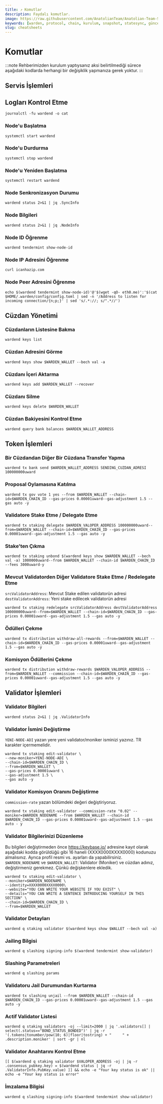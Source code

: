 ```yaml
---
title: ⤴️ Komutlar
description: Faydalı komutlar.
image: https://raw.githubusercontent.com/AnatolianTeam/Anatolian-Team-Services/main/i18n/tr/docusaurus-plugin-content-docs/current/Testnet/Cosmos-Ecosystem/selfchain/img/SelfChain-Service-Cover.jpg
keywords: [warden, protocol, chain, kurulum, snapshot, statesync, güncelleme]
slug: cheatsheets
---
```


# Komutlar
:::note
Rehberimizden kurulum yaptıysanız aksi belirtilmediği sürece aşağıdaki kodlarda herhangi bir değişiklik yapmanıza gerek yoktur.
:::

## Servis İşlemleri 

## Logları Kontrol Etme 
```
journalctl -fu wardend -o cat
```

### Node'u Başlatma
```
systemctl start wardend
```

### Node'u Durdurma
```
systemctl stop wardend
```

### Node'u Yeniden Başlatma
```
systemctl restart wardend
```

### Node Senkronizasyon Durumu
```
wardend status 2>&1 | jq .SyncInfo
```

### Node Bilgileri
```
wardend status 2>&1 | jq .NodeInfo
```

### Node ID Öğrenme
```
wardend tendermint show-node-id
```

### Node IP Adresini Öğrenme
```
curl icanhazip.com
```

### Node Peer Adresini Öğrenme
```
echo $(wardend tendermint show-node-id)'@'$(wget -qO- eth0.me)':'$(cat $HOME/.warden/config/config.toml | sed -n '/Address to listen for incoming connection/{n;p;}' | sed 's/.*://; s/".*//')
```

## Cüzdan Yönetimi

### Cüzdanların Listesine Bakma
```
wardend keys list
```

### Cüzdan Adresini Görme
```
wardend keys show $WARDEN_WALLET --bech val -a
```

### Cüzdanı İçeri Aktarma
```
wardend keys add $WARDEN_WALLET --recover
```

### Cüzdanı Silme
```
wardend keys delete $WARDEN_WALLET
```

### Cüzdan Bakiyesini Kontrol Etme
```
wardend query bank balances $WARDEN_WALLET_ADDRESS
```

## Token İşlemleri

### Bir Cüzdandan Diğer Bir Cüzdana Transfer Yapma
```
wardend tx bank send $WARDEN_WALLET_ADDRESS SENDING_CUZDAN_ADRESI 100000000uward
```

### Proposal Oylamasına Katılma
```
wardend tx gov vote 1 yes --from $WARDEN_WALLET --chain-id=$WARDEN_CHAIN_ID --gas-prices 0.00001uward--gas-adjustment 1.5 --gas auto -y
```

### Validatore Stake Etme / Delegate Etme
```
wardend tx staking delegate $WARDEN_VALOPER_ADDRESS 100000000uward--from=$WARDEN_WALLET --chain-id=$WARDEN_CHAIN_ID --gas-prices 0.00001uward--gas-adjustment 1.5 --gas auto -y
```

### Stake'ten Çıkma
```
wardend tx staking unbond $(wardend keys show $WARDEN_WALLET --bech val -a) 1000000uward--from $WARDEN_WALLET --chain-id $WARDEN_CHAIN_ID --fees 3000uward-y
```

### Mevcut Validatorden Diğer Validatore Stake Etme / Redelegate Etme
`srcValidatorAddress`: Mevcut Stake edilen validatorün adresi
`destValidatorAddress`: Yeni stake edilecek validatorün adresi
```
wardend tx staking redelegate srcValidatorAddress destValidatorAddress 100000000uward--from=$WARDEN_WALLET --chain-id=$WARDEN_CHAIN_ID --gas-prices 0.00001uward--gas-adjustment 1.5 --gas auto -y
```

### Ödülleri Çekme
```
wardend tx distribution withdraw-all-rewards --from=$WARDEN_WALLET --chain-id=$WARDEN_CHAIN_ID --gas-prices 0.00001uward--gas-adjustment 1.5 --gas auto -y
```

### Komisyon Ödüllerini Çekme
```
wardend tx distribution withdraw-rewards $WARDEN_VALOPER_ADDRESS --from=$WARDEN_WALLET --commission --chain-id=$WARDEN_CHAIN_ID --gas-prices 0.00001uward--gas-adjustment 1.5 --gas auto -y
```

## Validator İşlemleri

### Validator Bilgileri
```
wardend status 2>&1 | jq .ValidatorInfo
```

### Validator İsmini Değiştirme
`YENI-NODE-ADI` yazan yere yeni validator/moniker isminizi yazınız. TR karakter içermemelidir.
```
wardend tx staking edit-validator \
--new-moniker=YENI-NODE-ADI \
--chain-id=$WARDEN_CHAIN_ID \
--from=$WARDEN_WALLET \
--gas-prices 0.00001uward \
--gas-adjustment 1.5 \
--gas auto -y
```

### Validator Komisyon Oranını Değiştirme
`commission-rate` yazan bölümdeki değeri değiştiriyoruz.
```
wardend tx staking edit-validator --commission-rate "0.02" --moniker=$WARDEN_NODENAME --from $WARDEN_WALLET --chain-id $WARDEN_CHAIN_ID --gas-prices 0.00001uward--gas-adjustment 1.5 --gas auto - y
```

### Validator Bilgilerinizi Düzenleme
Bu bilgileri değiştirmeden önce https://keybase.io/ adresine kayıt olarak aşağıdaki kodda görüldüğü gibi 16 haneli (XXXX0000XXXX0000) kodunuzu almalısınız. Ayrıca profil resmi vs. ayarları da yapabilirsiniz. 
`$WARDEN_NODENAME` ve `$WARDEN_WALLET`: Validator (Moniker) ve cüzdan adınız, değiştirmeniz gerekmez. Çünkü değişkenlere ekledik.
```
wardend tx staking edit-validator \
--moniker=$WARDEN_NODENAME \
--identity=XXXX0000XXXX0000\
--website="YOU CAN WRITE YOUR WEBSITE IF YOU EXIST" \
--details="YOU CAN WRITE A SENTENCE INTRODUCING YOURSELF IN THIS SECTION" \
--chain-id=$WARDEN_CHAIN_ID \
--from=$WARDEN_WALLET
```

### Validator Detayları
```
wardend q staking validator $(wardend keys show $WALLET --bech val -a)
```

### Jailing Bilgisi
```
wardend q slashing signing-info $(wardend tendermint show-validator)
```

### Slashing Parametreleri
```
wardend q slashing params
```

### Validatoru Jail Durumundan Kurtarma 
```
wardend tx slashing unjail --from $WARDEN_WALLET --chain-id $WARDEN_CHAIN_ID --gas-prices 0.00001uward--gas-adjustment 1.5 --gas auto -y
```

### Actif Validator Listesi
```
wardend q staking validators -oj --limit=2000 | jq '.validators[] | select(.status=="BOND_STATUS_BONDED")' | jq -r '(.tokens|tonumber/pow(10; 6)|floor|tostring) + " 	 " + .description.moniker' | sort -gr | nl
```

### Validator Anahtarını Kontrol Etme
```
[[ $(wardend q staking validator $VALOPER_ADDRESS -oj | jq -r .consensus_pubkey.key) = $(wardend status | jq -r .ValidatorInfo.PubKey.value) ]] && echo -e "Your key status is ok" || echo -e "Your key status is error"
```

### İmzalama Bilgisi
```
wardend q slashing signing-info $(wardend tendermint show-validator)
```